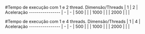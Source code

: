 #Tempo de execução com 1 e 2 thread.
Dimensão/Threads  |  1  |  2  | Aceleração
----------------  |  -  |  -  |
   500            |     |     |
   1000           |     |     |
   2000           |     |     |
   
  
  
#Tempo de execução com 1 e 4 threads.
Dimensão/Threads  |  1  |  4  | Aceleração
----------------  |  -  |  -  |
   500            |     |     |
   1000           |     |     |
   2000           |     |     |
